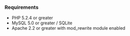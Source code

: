 ### Requirements
* PHP 5.2.4 or greater
* MySQL 5.0 or greater / SQLite
* Apache 2.2 or greater with mod_rewrite module enabled
